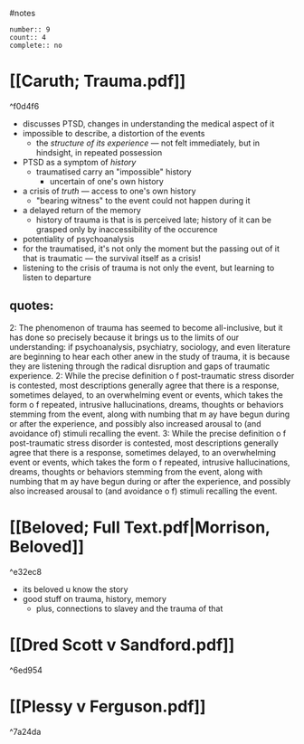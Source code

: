 #notes 
```
number:: 9
count:: 4
complete:: no
```

# [[Caruth; Trauma.pdf]]
^f0d4f6
- discusses PTSD, changes in understanding the medical aspect of it 
- impossible to describe, a distortion of the events
	- the *structure of its experience* — not felt immediately, but in hindsight, in repeated possession 
- PTSD as a symptom of *history*
	- traumatised carry an "impossible" history 
		- uncertain of one's own history
- a crisis of *truth* — access to one's own history 
	- "bearing witness" to the event could not happen during it 
- a delayed return of the memory 
	- history of trauma is that is is perceived late; history of it can be grasped only by inaccessibility of the occurence 
- potentiality of psychoanalysis
- for the traumatised, it's not only the moment but the passing out of it that is traumatic — the survival itself as a crisis! 
- listening to the crisis of trauma is not only the event, but learning to listen to departure 
## quotes: 
2: The phenomenon of trauma has seemed to become all-inclusive, but it has done so precisely because it brings us to the limits of our understanding: if psychoanalysis, psychiatry, sociology, and even literature are beginning to hear each other anew in the study of trauma, it is because they are listening through the radical disruption and gaps of traumatic experience.
2: While  the  precise  definition  o f  post-traumatic  stress  disorder  is  contested,  most descriptions generally agree  that  there  is  a response,  sometimes delayed,  to  an  overwhelming  event  or  events,  which  takes  the  form  o f  repeated,  intrusive  hallucinations,  dreams,  thoughts  or  behaviors  stemming from the event, along with numbing that m ay have begun during or after the experience,  and possibly also increased arousal to  (and avoidance of)  stimuli recalling  the event.
3: While  the  precise  definition  o f  post-traumatic  stress  disorder  is  contested,  most descriptions generally agree  that  there  is  a response,  sometimes delayed,  to  an  overwhelming  event  or  events,  which  takes  the  form  o f  repeated,  intrusive  hallucinations,  dreams,  thoughts  or  behaviors  stemming from the event, along with numbing that m ay have begun during or after the experience,  and possibly also increased arousal to  (and avoidance o f)  stimuli recalling  the  event.
# **[[Beloved; Full Text.pdf|Morrison, Beloved]]**
^e32ec8
- its beloved u know the story
- good stuff on trauma, history, memory
	- plus, connections to slavey and the trauma of that
# [[Dred Scott v Sandford.pdf]]

^6ed954

# [[Plessy v Ferguson.pdf]]

^7a24da
